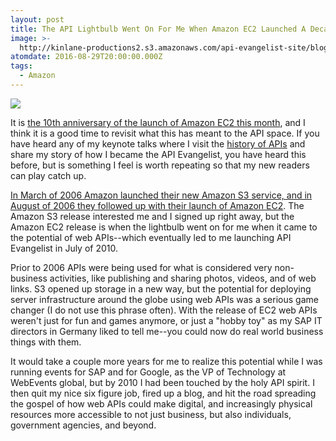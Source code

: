 ```yaml
---
layout: post
title: The API Lightbulb Went On For Me When Amazon EC2 Launched A Decade Ago
image: >-
  http://kinlane-productions2.s3.amazonaws.com/api-evangelist-site/blog/Amazon_EC2_Beta___AWS_Blog.png
atomdate: 2016-08-29T20:00:00.000Z
tags:
  - Amazon
---
```

[![](http://kinlane-productions2.s3.amazonaws.com/api-evangelist-site/blog/Amazon_EC2_Beta___AWS_Blog.png)](https://aws.amazon.com/blogs/aws/amazon_ec2_beta/)

It is [the 10th anniversary of the launch of Amazon EC2 this month](https://aws.amazon.com/blogs/aws/amazon_ec2_beta/), and I think it is a good time to revisit what this has meant to the API space. If you have heard any of my keynote talks where I visit the [history of APIs](http://history.apievangelist.com/) and share my story of how I became the API Evangelist, you have heard this before, but is something I feel is worth repeating so that my new readers can play catch up.

[In March of 2006 Amazon launched their new Amazon S3 service, and in August of 2006 they followed up with their launch of Amazon EC2](http://history.apievangelist.com/). The Amazon S3 release interested me and I signed up right away, but the Amazon EC2 release is when the lightbulb went on for me when it came to the potential of web APIs--which eventually led to me launching API Evangelist in July of 2010. 

Prior to 2006 APIs were being used for what is considered very non-business activities, like publishing and sharing photos, videos, and of web links. S3 opened up storage in a new way, but the potential for deploying server infrastructure around the globe using web APIs was a serious game changer (I do not use this phrase often). With the release of EC2 web APIs weren't just for fun and games anymore, or just a "hobby toy" as my SAP IT directors in Germany liked to tell me--you could now do real world business things with them.

It would take a couple more years for me to realize this potential while I was running events for SAP and for Google, as the VP of Technology at WebEvents global, but by 2010 I had been touched by the holy API spirit. I then quit my nice six figure job, fired up a blog, and hit the road spreading the gospel of how web APIs could make digital, and increasingly physical resources more accessible to not just business, but also individuals, government agencies, and beyond.